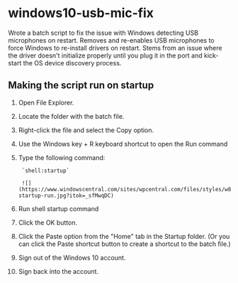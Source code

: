 # windows10-usb-mic-fix
Wrote a batch script to fix the issue with Windows detecting USB microphones on restart. Removes and re-enables USB microphones to force Windows to re-install drivers on restart. Stems from an issue where the driver doesn't initialize properly until you plug it in the port and kick-start the OS device discovery process.

## Making the script run on startup
1. Open File Explorer.
1. Locate the folder with the batch file.
1. Right-click the file and select the Copy option.
1. Use the Windows key + R keyboard shortcut to open the Run command
1. Type the following command:

		`shell:startup`

		![](https://www.windowscentral.com/sites/wpcentral.com/files/styles/w830/public/field/image/2020/04/shell-startup-run.jpg?itok=_sfMwqDC)

6. Run shell startup command
7. Click the OK button.
8. Click the Paste option from the "Home" tab in the Startup folder. (Or you can click the Paste shortcut button to create a shortcut to the batch file.)
9. Sign out of the Windows 10 account.
10. Sign back into the account.


